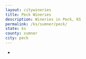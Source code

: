 ```yaml
---
layout: citywineries
title: Peck Wineries
description: Wineries in Peck, KS
permalink: /ks/sumner/peck/
state: ks
county: sumner
city: peck
---
```

-
